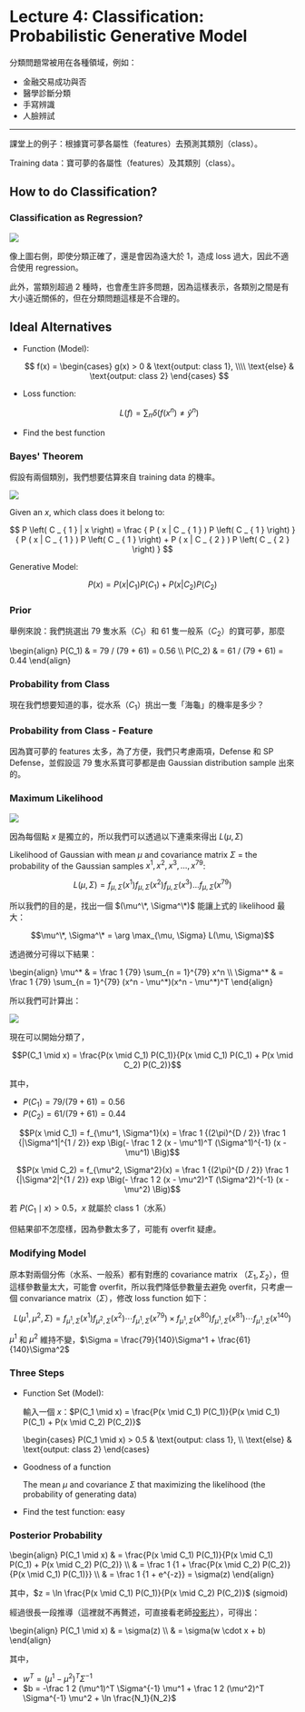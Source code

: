 # Lecture 4: Classification: Probabilistic Generative Model

分類問題常被用在各種領域，例如：

- 金融交易成功與否
- 醫學診斷分類
- 手寫辨識
- 人臉辨試

---

課堂上的例子：根據寶可夢各屬性（features）去預測其類別（class）。

Training data：寶可夢的各屬性（features）及其類別（class）。

## How to do Classification?

### Classification as Regression?

![](https://i.imgur.com/IoR3woc.png)

像上圖右側，即使分類正確了，還是會因為遠大於 $1$，造成 loss 過大，因此不適合使用 regression。

此外，當類別超過 $2$ 種時，也會產生許多問題，因為這樣表示，各類別之間是有大小遠近關係的，但在分類問題這樣是不合理的。

## Ideal Alternatives

- Function (Model):

    $$
    f(x) =
    \begin{cases}
    g(x) > 0    & \text{output: class 1}, \\\\
    \text{else} & \text{output: class 2}
    \end{cases}
    $$

- Loss function:

    $$L(f) = \sum_n \delta(f(x^n) \ne \hat y^n)$$

- Find the best function

### Bayes' Theorem

假設有兩個類別，我們想要估算來自 training data 的機率。

![](https://i.imgur.com/Jv8rfsI.png)

Given an $x$, which class does it belong to:

$$
P \left( C _ { 1 } | x \right) = \frac { P ( x | C _ { 1 } ) P \left( C _ { 1 } \right) } { P ( x | C _ { 1 } ) P \left( C _ { 1 } \right) + P ( x | C _ { 2 } ) P \left( C _ { 2 } \right) }
$$

Generative Model: 

$$
P ( x ) = P ( x | C _ { 1 } ) P \left( C _ { 1 } \right) + P ( x | C _ { 2 } ) P \left( C _ { 2 } \right)
$$

### Prior

舉例來說：我們挑選出 79 隻水系（$C_1$）和 61 隻一般系（$C_2$）的寶可夢，那麼

\begin{align}
P(C_1) & = 79 / (79 + 61) = 0.56 \\\\
P(C_2) & = 61 / (79 + 61) = 0.44
\end{align}

### Probability from Class

現在我們想要知道的事，從水系（$C_1$）挑出一隻「海龜」的機率是多少？

### Probability from Class - Feature

因為寶可夢的 features 太多，為了方便，我們只考慮兩項，Defense 和 SP Defense，並假設這 79 隻水系寶可夢都是由 Gaussian distribution sample 出來的。

### Maximum Likelihood

![](https://i.imgur.com/Wf9hd5Z.png)

因為每個點 $x$ 是獨立的，所以我們可以透過以下連乘來得出 $L(\mu, \Sigma)$

Likelihood of Gaussian with mean $\mu$ and covariance matrix $\Sigma$ = the probability of the Gaussian samples $x^1, x^2, x^3, \dots, x^{79}$:

$$L(\mu, \Sigma) = f_{\mu, \Sigma}(x^1) f_{\mu, \Sigma}(x^2) f_{\mu, \Sigma}(x^3) \dots f_{\mu, \Sigma}(x^{79})$$

所以我們的目的是，找出一個 $(\mu^\*, \Sigma^\*)$ 能讓上式的 likelihood 最大：

$$\mu^\*, \Sigma^\* = \arg \max_{\mu, \Sigma} L(\mu, \Sigma)$$

透過微分可得以下結果：

\begin{align}
\mu^\*    & = \frac 1 {79} \sum_{n = 1}^{79} x^n \\\\
\Sigma^\* & = \frac 1 {79} \sum_{n = 1}^{79} (x^n - \mu^\*)(x^n - \mu^\*)^T
\end{align}

所以我們可計算出：

![](https://i.imgur.com/HOWXjFd.png)

現在可以開始分類了，

$$P(C_1 \mid x) = \frac{P(x \mid C_1) P(C_1)}{P(x \mid C_1) P(C_1) + P(x \mid C_2) P(C_2)}$$

其中，

- $P(C_1) = 79 / (79 + 61) = 0.56$
- $P(C_2) = 61 / (79 + 61) = 0.44$

$$P(x \mid C_1) = f_{\mu^1, \Sigma^1}(x) = \frac 1 {(2\pi)^{D / 2}} \frac 1 {|\Sigma^1|^{1 / 2}} exp \Big(- \frac 1 2 (x - \mu^1)^T (\Sigma^1)^{-1} (x - \mu^1) \Big)$$

$$P(x \mid C_2) = f_{\mu^2, \Sigma^2}(x) = \frac 1 {(2\pi)^{D / 2}} \frac 1 {|\Sigma^2|^{1 / 2}} exp \Big(- \frac 1 2 (x - \mu^2)^T (\Sigma^2)^{-1} (x - \mu^2) \Big)$$

若 $P(C_1 \mid x) > 0.5$，$x$ 就屬於 class 1（水系）

但結果卻不怎麼樣，因為參數太多了，可能有 overfit 疑慮。

### Modifying Model

原本對兩個分佈（水系、一般系）都有對應的 covariance matrix （$\Sigma_1, \Sigma_2$），但這樣參數量太大，可能會 overfit，所以我們降低參數量去避免 overfit，只考慮一個 convariance matrix（$\Sigma$），修改 loss function 如下：

$$L(\mu^1, \mu^2, \Sigma) = f_{\mu^1, \Sigma}(x^1) f_{\mu^2, \Sigma}(x^2) \cdots f_{\mu^1, \Sigma}(x^{79}) \times f_{\mu^1, \Sigma}(x^{80}) f_{\mu^1, \Sigma}(x^{81}) \cdots f_{\mu^1, \Sigma}(x^{140})$$

$\mu^1$ 和 $\mu^2$ 維持不變，$\Sigma = \frac{79}{140}\Sigma^1 + \frac{61}{140}\Sigma^2$

### Three Steps

- Function Set (Model):

    輸入一個 $x$：$P(C_1 \mid x) = \frac{P(x \mid C_1) P(C_1)}{P(x \mid C_1) P(C_1) + P(x \mid C_2) P(C_2)}$

    \begin{cases}
    P(C_1 \mid x) > 0.5 & \text{output: class 1}, \\\\
    \text{else}         & \text{output: class 2}
    \end{cases}

- Goodness of a function

    The mean $\mu$ and covariance $\Sigma$ that maximizing the likelihood (the probability of generating data)

- Find the test function: easy

### Posterior Probability

\begin{align}
P(C_1 \mid x)
    & = \frac{P(x \mid C_1) P(C_1)}{P(x \mid C_1) P(C_1) + P(x \mid C_2) P(C_2)} \\\\
    & = \frac 1 {1 + \frac{P(x \mid C_2) P(C_2)}{P(x \mid C_1) P(C_1)}} \\\\
    & = \frac 1 {1 + e^{-z}} = \sigma(z)
\end{align}

其中，$z = \ln \frac{P(x \mid C_1) P(C_1)}{P(x \mid C_2) P(C_2)}$ (sigmoid)

經過很長一段推導（這裡就不再贅述，可直接看老師[投影片](http://speech.ee.ntu.edu.tw/~tlkagk/courses/ML_2016/Lecture/Classification%20(v3).pdf)），可得出：

\begin{align}
P(C_1 \mid x) & = \sigma(z) \\\\
              & = \sigma(w \cdot x + b)
\end{align}

其中，

- $w^T = (\mu^1 - \mu^2)^T \Sigma^{-1}$
- $b = -\frac 1 2 (\mu^1)^T \Sigma^{-1} \mu^1 + \frac 1 2 (\mu^2)^T \Sigma^{-1} \mu^2 + \ln \frac{N_1}{N_2}$
